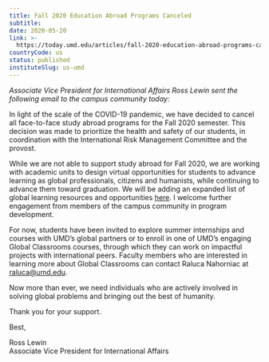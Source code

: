 ```yaml
---
title: Fall 2020 Education Abroad Programs Canceled
subtitle: 
date: 2020-05-20
link: >-
  https://today.umd.edu/articles/fall-2020-education-abroad-programs-canceled-94263248-5409-4b78-9205-37adfb4dfa23
countryCode: us
status: published
instituteSlug: us-umd
---
```

_Associate Vice President for International Affairs Ross Lewin sent the following email to the campus community today:_

In light of the scale of the COVID-19 pandemic, we have decided to cancel all face-to-face study abroad programs for the Fall 2020 semester. This decision was made to prioritize the health and safety of our students, in coordination with the International Risk Management Committee and the provost.    
  
While we are not able to support study abroad for Fall 2020, we are working with academic units to design virtual opportunities for students to advance learning as global professionals, citizens and humanists, while continuing to advance them toward graduation. We will be adding an expanded list of global learning resources and opportunities [here](https://globalmaryland.umd.edu/offices/global/stay-global-umd-resources-global-engagement). I welcome further engagement from members of the campus community in program development.  
  
For now, students have been invited to explore summer internships and courses with UMD’s global partners or to enroll in one of UMD’s engaging Global Classrooms courses, through which they can work on impactful projects with international peers. Faculty members who are interested in learning more about Global Classrooms can contact Raluca Nahorniac at [raluca@umd.edu](mailto:raluca@umd.edu).  
  
Now more than ever, we need individuals who are actively involved in solving global problems and bringing out the best of humanity.

Thank you for your support.  
  
Best,  
  
Ross Lewin  
Associate Vice President for International Affairs
